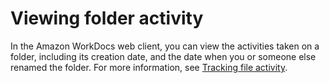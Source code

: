# Viewing folder activity<a name="view-folder-activity"></a>

In the Amazon WorkDocs web client, you can view the activities taken on a folder, including its creation date, and the date when you or someone else renamed the folder\. For more information, see [Tracking file activity](activity_feed.md)\.